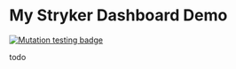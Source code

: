 # My Stryker Dashboard Demo

[![Mutation testing
badge](https://img.shields.io/endpoint?style=flat&url=https%3A%2F%2Fbadge-api.stryker-mutator.io%2Fgithub.com%2Fdraptik%2Fstryker-dashboard-demo%2Fmain)](https://dashboard.stryker-mutator.io/reports/github.com/draptik/stryker-dashboard-demo/main)

todo

